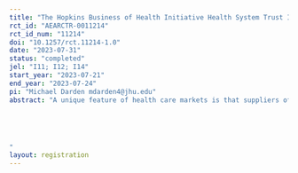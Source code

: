 ```yaml
---
title: "The Hopkins Business of Health Initiative Health System Trust Index"
rct_id: "AEARCTR-0011214"
rct_id_num: "11214"
doi: "10.1257/rct.11214-1.0"
date: "2023-07-31"
status: "completed"
jel: "I11; I12; I14"
start_year: "2023-07-21"
end_year: "2023-07-24"
pi: "Michael Darden mdarden4@jhu.edu"
abstract: "A unique feature of health care markets is that suppliers of medical services are, at least in principle, expected to behave in a patient’s best interest. Such relationships require trust. We are building a novel index of trust to measure and monitor Americans' level of confidence in the public and private institutions that influence the health of individuals and communities. Our index measures both the determinants of trust (e.g., personal experience with various components of the health system) and the implications of trust (e.g., propensity to get vaccinated, schedule annual physical, etc.). Our index is informed by a novel, representative survey of Americans that we are currently conducting. Importantly, our survey over-samples minority groups such that we can study disparities in trust across traditionally underserved groups. This pre-analysis plan documents our research design, survey methodology, and connection to the trust literature.


"
layout: registration
---
```



